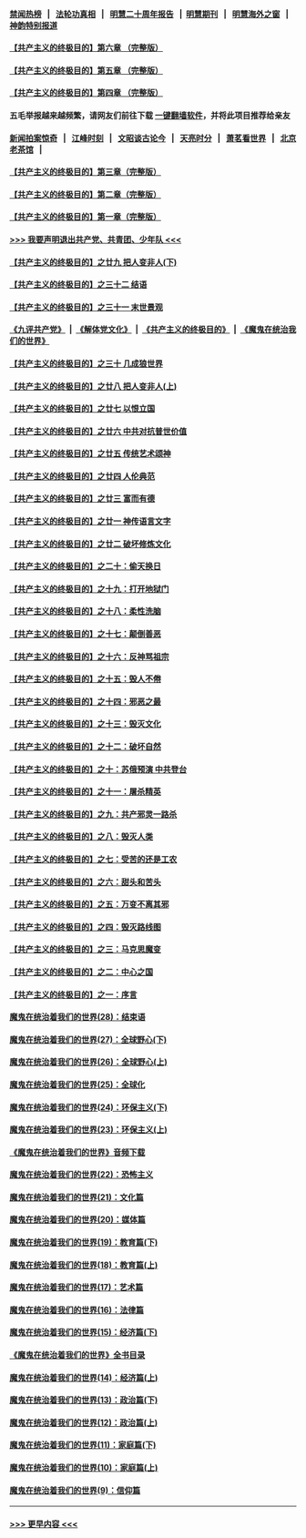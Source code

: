 #### [禁闻热榜](热点新闻.md?=0)  &nbsp;&nbsp;|&nbsp;&nbsp; [法轮功真相](https://github.com/gfw-breaker/truth/blob/master/README.md?=0) &nbsp;&nbsp;|&nbsp;&nbsp; [明慧二十周年报告](https://github.com/gfw-breaker/mh-reports/blob/master/README.md?=0) &nbsp;&nbsp;|&nbsp;&nbsp;[明慧期刊](https://github.com/gfw-breaker/mh-qikan) &nbsp;&nbsp;|&nbsp;&nbsp; [明慧海外之窗](https://github.com/gfw-breaker/mh-news/blob/master/README.md?=0) &nbsp;&nbsp;|&nbsp;&nbsp; [神韵特别报道](https://github.com/gfw-breaker/mh-news/blob/master/shenyun.md?=0)
#### [【共产主义的终极目的】第六章 （完整版）](../pages/nsc422/n11428913.md?t=03092032) 
#### [【共产主义的终极目的】第五章 （完整版）](../pages/nsc422/n11428912.md?t=03092032) 
#### [【共产主义的终极目的】第四章 （完整版）](../pages/nsc422/n11428907.md?t=03092032) 
#### 五毛举报越来越频繁，请网友们前往下载 [一键翻墙软件](https://github.com/gfw-breaker/ssr-accounts)，并将此项目推荐给亲友
#### [新闻拍案惊奇](https://github.com/gfw-breaker/banned-news/blob/master/pages/link4.md) &nbsp;&nbsp;|&nbsp;&nbsp; [江峰时刻](https://github.com/gfw-breaker/banned-news/blob/master/pages/link4.md) &nbsp;&nbsp;|&nbsp;&nbsp; [文昭谈古论今](https://github.com/gfw-breaker/banned-news/blob/master/pages/link4.md) &nbsp;&nbsp;|&nbsp;&nbsp; [天亮时分](https://github.com/gfw-breaker/banned-news/blob/master/pages/link4.md) &nbsp;&nbsp;|&nbsp;&nbsp; [萧茗看世界](https://github.com/gfw-breaker/banned-news/blob/master/pages/link4.md) &nbsp;&nbsp;|&nbsp;&nbsp; [北京老茶馆](https://github.com/gfw-breaker/banned-news/blob/master/pages/link4.md) &nbsp;&nbsp;|&nbsp;&nbsp; 
#### [【共产主义的终极目的】第三章（完整版）](../pages/nsc422/n11428848.md?t=03092032) 
#### [【共产主义的终极目的】第二章（完整版）](../pages/nsc422/n11428831.md?t=03092032) 
#### [【共产主义的终极目的】第一章（完整版）](../pages/nsc422/n11417651.md?t=03092032) 
#### [>>> 我要声明退出共产党、共青团、少年队 <<<](https://github.com/begood0513/goodnews/blob/master/quit/letter.md) 
#### [【共产主义的终极目的】之廿九 把人变非人(下)](../pages/nsc422/n11344140.md?t=03092032) 
#### [【共产主义的终极目的】之三十二 结语](../pages/nsc422/n11360535.md?t=03092032) 
#### [【共产主义的终极目的】之三十一 末世景观](../pages/nsc422/n11351129.md?t=03092032) 
#### [《九评共产党》](https://github.com/begood0513/9ping.md/blob/master/README.md) &nbsp;|&nbsp; [《解体党文化》](../../../../jtdwh.md/blob/master/README.md)  &nbsp;|&nbsp; [《共产主义的终极目的》](../../../../gczydzjmd.md/blob/master/README.md) &nbsp;|&nbsp; [《魔鬼在统治我们的世界》](../../../../mgztzwmdsj.md/blob/master/README.md) 
#### [【共产主义的终极目的】之三十 几成狼世界](../pages/nsc422/n11348280.md?t=03092032) 
#### [【共产主义的终极目的】之廿八 把人变非人(上)](../pages/nsc422/n11340492.md?t=03092032) 
#### [【共产主义的终极目的】之廿七 以恨立国](../pages/nsc422/n11336944.md?t=03092032) 
#### [【共产主义的终极目的】之廿六 中共对抗普世价值](../pages/nsc422/n11324785.md?t=03092032) 
#### [【共产主义的终极目的】之廿五 传统艺术颂神](../pages/nsc422/n11296396.md?t=03092032) 
#### [【共产主义的终极目的】之廿四 人伦典范](../pages/nsc422/n11296397.md?t=03092032) 
#### [【共产主义的终极目的】之廿三 富而有德](../pages/nsc422/n11283598.md?t=03092032) 
#### [【共产主义的终极目的】之廿一 神传语言文字](../pages/nsc422/n11263265.md?t=03092032) 
#### [【共产主义的终极目的】之廿二 破坏修炼文化](../pages/nsc422/n11245728.md?t=03092032) 
#### [【共产主义的终极目的】之二十：偷天换日](../pages/nsc422/n11238846.md?t=03092032) 
#### [【共产主义的终极目的】之十九：打开地狱门](../pages/nsc422/n11206376.md?t=03092032) 
#### [【共产主义的终极目的】之十八：柔性洗脑](../pages/nsc422/n11199994.md?t=03092032) 
#### [【共产主义的终极目的】之十七：颠倒善恶](../pages/nsc422/n11179782.md?t=03092032) 
#### [【共产主义的终极目的】之十六：反神骂祖宗](../pages/nsc422/n11166798.md?t=03092032) 
#### [【共产主义的终极目的】之十五：毁人不倦](../pages/nsc422/n11166792.md?t=03092032) 
#### [【共产主义的终极目的】之十四：邪恶之最](../pages/nsc422/n11150249.md?t=03092032) 
#### [【共产主义的终极目的】之十三：毁灭文化](../pages/nsc422/n11135227.md?t=03092032) 
#### [【共产主义的终极目的】之十二：破坏自然](../pages/nsc422/n11135214.md?t=03092032) 
#### [【共产主义的终极目的】之十：苏俄预演 中共登台](../pages/nsc422/n11118424.md?t=03092032) 
#### [【共产主义的终极目的】之十一：屠杀精英](../pages/nsc422/n11118442.md?t=03092032) 
#### [【共产主义的终极目的】之九：共产邪灵一路杀](../pages/nsc422/n11114139.md?t=03092032) 
#### [【共产主义的终极目的】之八：毁灭人类](../pages/nsc422/n11108503.md?t=03092032) 
#### [【共产主义的终极目的】之七：受苦的还是工农](../pages/nsc422/n11101809.md?t=03092032) 
#### [【共产主义的终极目的】之六：甜头和苦头](../pages/nsc422/n11096971.md?t=03092032) 
#### [【共产主义的终极目的】之五：万变不离其邪](../pages/nsc422/n11091285.md?t=03092032) 
#### [【共产主义的终极目的】之四：毁灭路线图](../pages/nsc422/n11086284.md?t=03092032) 
#### [【共产主义的终极目的】之三：马克思魔变](../pages/nsc422/n11061941.md?t=03092032) 
#### [【共产主义的终极目的】之二：中心之国](../pages/nsc422/n11047728.md?t=03092032) 
#### [【共产主义的终极目的】之一：序言](../pages/nsc422/n11086077.md?t=03092032) 
#### [魔鬼在统治着我们的世界(28)：结束语](../pages/nsc422/n10936246.md?t=03092032) 
#### [魔鬼在统治着我们的世界(27)：全球野心(下)](../pages/nsc422/n10928319.md?t=03092032) 
#### [魔鬼在统治着我们的世界(26)：全球野心(上)](../pages/nsc422/n10900318.md?t=03092032) 
#### [魔鬼在统治着我们的世界(25)：全球化](../pages/nsc422/n10788205.md?t=03092032) 
#### [魔鬼在统治着我们的世界(24)：环保主义(下)](../pages/nsc422/n10695307.md?t=03092032) 
#### [魔鬼在统治着我们的世界(23)：环保主义(上)](../pages/nsc422/n10688613.md?t=03092032) 
#### [《魔鬼在统治着我们的世界》音频下载](../pages/nsc422/n10635553.md?t=03092032) 
#### [魔鬼在统治着我们的世界(22)：恐怖主义](../pages/nsc422/n10614727.md?t=03092032) 
#### [魔鬼在统治着我们的世界(21)：文化篇](../pages/nsc422/n10597706.md?t=03092032) 
#### [魔鬼在统治着我们的世界(20)：媒体篇](../pages/nsc422/n10586579.md?t=03092032) 
#### [魔鬼在统治着我们的世界(19)：教育篇(下)](../pages/nsc422/n10564808.md?t=03092032) 
#### [魔鬼在统治着我们的世界(18)：教育篇(上)](../pages/nsc422/n10526970.md?t=03092032) 
#### [魔鬼在统治着我们的世界(17)：艺术篇](../pages/nsc422/n10499093.md?t=03092032) 
#### [魔鬼在统治着我们的世界(16)：法律篇](../pages/nsc422/n10485969.md?t=03092032) 
#### [魔鬼在统治着我们的世界(15)：经济篇(下)](../pages/nsc422/n10469975.md?t=03092032) 
#### [《魔鬼在统治着我们的世界》全书目录](../pages/nsc422/n10464261.md?t=03092032) 
#### [魔鬼在统治着我们的世界(14)：经济篇(上)](../pages/nsc422/n10457370.md?t=03092032) 
#### [魔鬼在统治着我们的世界(13)：政治篇(下)](../pages/nsc422/n10448270.md?t=03092032) 
#### [魔鬼在统治着我们的世界(12)：政治篇(上)](../pages/nsc422/n10444576.md?t=03092032) 
#### [魔鬼在统治着我们的世界(11)：家庭篇(下)](../pages/nsc422/n10440961.md?t=03092032) 
#### [魔鬼在统治着我们的世界(10)：家庭篇(上)](../pages/nsc422/n10435448.md?t=03092032) 
#### [魔鬼在统治着我们的世界(9)：信仰篇](../pages/nsc422/n10432159.md?t=03092032) 

----
#### [ >>> 更早内容 <<< ](../indexes/nsc422-earlier.md)

